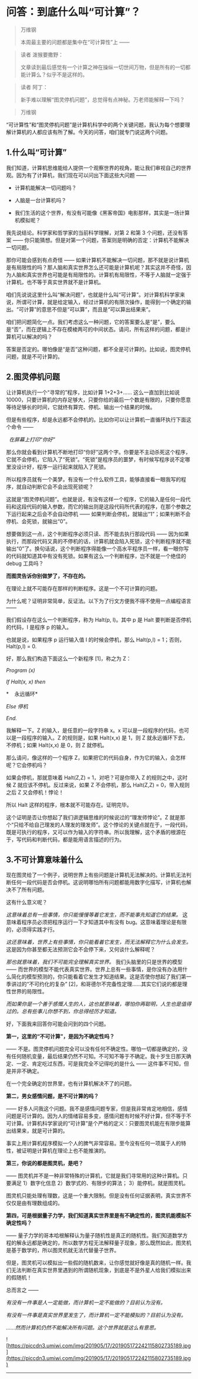 # 问答：到底什么叫“可计算”？

> 万维钢
> 
> 本周最主要的问题都是集中在“可计算性”上 —— 

> 读者 泼猴要撒野：
> 
> 文章读到最后感觉有一个计算之神在操纵一切世间万物，但是所有的一切都能计算么？似乎不是这样的。

> 读者 阿丁：
> 
> 新手难以理解“图灵停机问题”，总觉得有点神秘。万老师能解释一下吗？

> 万维钢

“可计算性”和“图灵停机问题”是计算机科学中的两个关键问题，我认为每个想要理解计算机的人都应该有所了解。今天的问答，咱们就专门说这两个问题。

## 1.什么叫“可计算”

我们知道，计算机思维能给人提供一个观察世界的视角，能让我们审视自己的世界观。因为有了计算机，我们现在可以问出下面这些大问题 ——

* 计算机能解决一切问题吗？

* 人脑是一台计算机吗？

* 我们生活的这个世界，有没有可能像《黑客帝国》电影那样，其实是一场计算机模拟呢？

我先说结论。科学家和哲学家的当前科学理解，对第 2 和第 3 个问题，还没有答案 —— 你只能猜想。但是对第一个问题，答案则是明确的否定：计算机不能解决一切问题。

那你可能会感到有点奇怪 —— 如果计算机不能解决一切问题，那不就是说计算机是有局限性的吗？那人脑和真实世界怎么还可能是计算机呢？其实这并不奇怪，因为人脑和真实世界也可能是有局限性的。计算机有局限性，不等于人脑就一定强于计算机，也不等于真实世界就不是计算机。

咱们先说说这里什么叫“解决问题”，也就是什么叫“可计算”。对计算机科学家来说，所谓可计算，就是给定输入，经过计算机的有限次操作，能得到一个确定的输出。“可计算”的意思不但是“可以算”，而且是“可以算出结果来”。

咱们把问题简化一点。我们考虑这么一种问题，它的答案要么是“是”，要么是“否”，而在逻辑上不存在模棱两可的中间状态。请问，所有这样的问题，都是计算机可以解决的吗？

答案是否定的。哪怕像是“是否”这种问题，都不全是可计算的。比如说，图灵停机问题，就是不可计算的。

## 2.图灵停机问题

让计算机执行一个“寻常的”程序，比如计算 1+2+3+…… 这么一直加到比如说 10000，只要计算机的内存足够大，只要你给的最后一个数是有限的，只要你愿意等待足够长的时间，它就终有算完、停机、输出一个结果的时候。

但是有些程序，却是永远都不会停机的。比如你可以让计算机一直循环执行下面这个命令 ——

  *在屏幕上打印“你好”*

那么你就会看到计算机不断地打印“你好”这两个字。你要是不主动杀死这个程序，它就不会停机，它陷入了“死锁”。“死锁”是程序员的噩梦，有时候写程序说不定哪里没设计好，程序一运行起来就陷入了死锁。

所以程序员就有一个美梦。有没有一个什么软件工具，能够直接看一眼我写的程序，就自动判断它会不会出现死锁呢？

这就是“图灵停机问题”。也就是说，有没有这样一个程序，它的输入是任何一段代码和这段代码的输入参数，而它的输出则是这段代码所代表的程序，在那个参数之下运行起来之后会不会自动停机 —— 如果判断会停机，就输出“1”；如果判断不会停机、会死锁，就输出“0”。

想要做到这一点，这个判断程序必须只读、而不能去执行那段代码 —— 因为如果执行，而那段代码又真的不停机的话，计算机就会陷入死锁，这个判断程序就不能输出“0”了。换句话说，这个判断程序得能像一个高水平程序员一样，看一眼你写的代码就知道其中有没有死锁。如果有这么一个判断程序，岂不就是一个绝佳的 debug 工具吗？

 **而图灵告诉你别做梦了，不存在的。**

在理论上就不可能存在那样的判断程序。这是一个不可计算的问题。

为什么呢？证明非常简单，反证法。以下为了行文方便我不得不使用一点编程语言 ——

我们假设存在这么一个判断程序，称为 Halt(p, I)。其中 p 是 Halt 要判断是否停机的代码，I 是程序 p 的输入。

也就是说，如果程序 p 运行输入值 I 的时候会停机，那么 Halt(p,I) = 1；否则，Halt(p,I) = 0.

好，那么我们构造下面这么一个新程序 [1]，称之为 Z：

 *Program (x)*

 *If Halt(x, x) then*

 *    永远循环*

 *Else 停机*

 *End.*

我解释一下。Z 的输入，是任意的一段字符串 x。x 可以是一段程序的代码，也可以是一段程序的输入。Z 的规则是，如果 Halt(x,x) 是 1，则 Z 就永远循环下去，不停机；如果 Halt(x,x) 是 0，则 Z 就停机。

那么请问，像这样的一个程序 Z，如果把它的代码自身，作为它的输入，会怎样呢？它会停机吗？

如果会停机，那就意味着 Halt(Z,Z) = 1，对吧？可是你带入 Z 的规则之中，这时候 Z 就应该不停机。反过来说，如果 Z 不会停机，那么 Halt(Z,Z) = 0，带入规则之后 Z 又会停机！悖论！

所以 Halt 这样的程序，根本就不可能存在。证明完毕。

这个证明是否让你想起了我们讲逻辑思维的时候说过的“理发师悖论”。Z 就是那个“只给不给自己理发的人理发的理发师”。这个悖论的关键点就在于，一段代码，既是可执行的程序，又可以作为输入的字符串。所以我理解，这个矛盾的根源在于，写代码和判断代码，都是能用语言描述的行为。

## 3.不可计算意味着什么

现在图灵给了一个例子，说明世界上有些问题是计算机无法解决的。计算机无法判断任何一段代码是否会停机。这说明哪怕所有问题都能用数字化描写，计算机也解决不了所有问题。

这有什么意义呢？

 *这意味着总有一些事情，你只能慢慢等着它发生，而不能事先知道它的结果。* 这意味着程序员必须把程序运行一下才知道其中有没有 bug。这意味着理论是有限的，必须得实践才行。

 *这还意味着，世界上有些事情，你只能看着它发生，而无法解释它为什么会发生。* 这是因为你甚至都无法预测它会不会停下来，又何谈什么解释呢？

 *那也就意味着，我们不可能完全理解真实世界。* 我们头脑里的只是世界的模型 —— 而世界的模型不能代表真实世界。世界上总有一些事情，是你没有办法用什么简化的模型预测的，你只能看着它发生才知道结果。这是否使你想起了我们第一季讲过的“不可约化的复杂” [2]，和哥德尔不完备性定理……其实它们说的都是理性世界的局限性。

 *而如果你是一个善于感慨人生的人，这也就意味着，哪怕你再聪明，人生也是值得过的。总有些事儿你想不到，你总得经历才知道。*

好，下面我来回答你可能会问到的四个问题。

 **第一，这里的“不可计算”，是因为不确定性吗？**

—— 不是。图灵停机问题完全可以没有任何不确定性。哪怕一切都是确定的，没有任何随机变量，最后结果仍然不可知。不可知不等于不确定。我十岁生日那天确定、一定、肯定吃过东西，可是我完全不记得吃的是什么 —— 这件事不可知，但是并非不确定。

在一个完全确定的世界里，也有计算机解决不了的问题。

 **第二，男女感情问题，是不可计算的吗？**

—— 好多人问我这个问题。我不是感情问题专家，但是我非常肯定地相信，感情问题是可计算的。因为人的情绪容易多变，感情问题有时候不好计算，但不等于不可计算。计算机科学家说的“可计算”是个严格的定义：只要图灵机能在有限步能算出结果来，就是可计算的。

事实上用计算机程序模拟一个人的脾气非常容易。至今没有任何一项属于人的特性，被证明是计算机在理论上也不能推演的。

 **第三，你说的都是图灵机，是吧？**

—— 图灵机并不是一种非常特殊的计算机，它就是我们寻常用的这种计算机。只要满足 1）数字化信息 2）数学式的、有限步的算法； 3）能停机，就是图灵机。

图灵机只能处理有理数，这是一个重大限制。但是没有任何证据表明，真实世界不仅仅是由有理数组成的。

 **第四，可是根据量子力学，我们知道真实世界里是有不确定性的，图灵机能模拟不确定性吗？**

—— 量子力学的哥本哈根解释认为量子随机性是真正的随机性。我们知道数学方程的解永远都是确定的，所以数学方程无法解释量子现象，那么既然如此，图灵机是基于数学的，所以图灵机就无法代替量子世界。

但是，图灵机可以模拟出一些假的随机数来，让你感觉就好像是真的随机一样。我们无法判断在真实世界里遇到的所谓随机现象，到底是不是外星人给我们模拟出来的假随机！

总而言之 ——

 *有没有一件事是人一定能做，而计算机一定不能做的？目前认为没有。*

 *有没有一件事是真实世界里发生了，而计算机一定不能模拟的？目前认为没有。*

 *……然而计算机仍然不能解决所有问题。这个世界就是这么有意思。*

![https://piccdn3.umiwi.com/img/201905/17/201905172242115802735189.jpg](https://piccdn3.umiwi.com/img/201905/17/201905172242115802735189.jpg)

---
